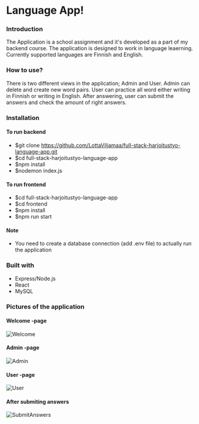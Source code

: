 # Language App!

### Introduction

The Application is a school assignment and it's developed as a part of my backend course. The application is designed to work in language leaerning. Currently supported languages are Finnish and English. 

### How to use?

There is two different views in the application; Admin and User. Admin can delete and create new word pairs. User can practice all word either writing in Finnish or writing in English. After answering, user can submit the answers and check the amount of right answers. 

### Installation
#### To run backend
- $git clone https://github.com/LottaViljamaa/full-stack-harjoitustyo-language-app.git
- $cd full-stack-harjoitustyo-language-app
- $npm install 
- $nodemon index.js

#### To run frontend
- $cd full-stack-harjoitustyo-language-app
- $cd frontend
- $npm install
- $npm run start

#### Note
- You need to create a database connection (add .env file) to actually run the application

### Built with

- Express/Node.js
- React
- MySQL 

### Pictures of the application
#### Welcome -page 
![Welcome](https://user-images.githubusercontent.com/77788924/208725252-ae8d25fd-accf-4a42-88ae-48e268da1700.png)

#### Admin -page
![Admin](https://user-images.githubusercontent.com/77788924/208725387-45444dcb-fe2d-4e2e-9b7d-309cea866b89.png)

#### User -page
![User](https://user-images.githubusercontent.com/77788924/208725455-567394ad-bdf9-4f9b-b6d8-7096b385b2c0.png)

#### After submiting answers
![SubmitAnswers](https://user-images.githubusercontent.com/77788924/208725850-817ac7d9-de93-4f8a-ab91-e696b9e1c8e0.png)
